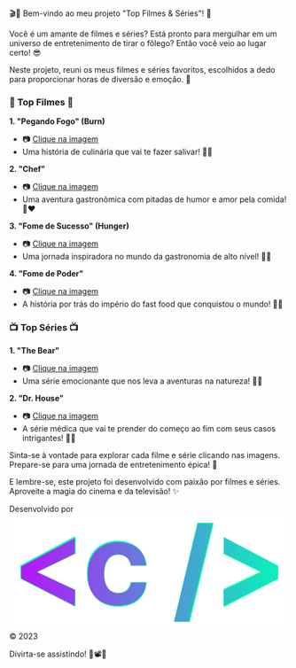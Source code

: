 🎬🍿 Bem-vindo ao meu projeto "Top Filmes & Séries"! 🎉

Você é um amante de filmes e séries? Está pronto para mergulhar em um universo de entretenimento de tirar o fôlego? Então você veio ao lugar certo! 😎

Neste projeto, reuni os meus filmes e séries favoritos, escolhidos a dedo para proporcionar horas de diversão e emoção. 🌟

### 🎥 Top Filmes 🎥

**1. "Pegando Fogo" (Burn)**
- 📷 [Clique na imagem](/src/pages/burn.html)
- Uma história de culinária que vai te fazer salivar! 🍔🔥

**2. "Chef"**
- 📷 [Clique na imagem](/src/pages/chef.html)
- Uma aventura gastronômica com pitadas de humor e amor pela comida! 🍝❤️

**3. "Fome de Sucesso" (Hunger)**
- 📷 [Clique na imagem](/src/pages/hunger.html)
- Uma jornada inspiradora no mundo da gastronomia de alto nível! 🌟🍴

**4. "Fome de Poder"**
- 📷 [Clique na imagem](/src/pages/fome.html)
- A história por trás do império do fast food que conquistou o mundo! 🍔💼

### 📺 Top Séries 📺

**1. "The Bear"**
- 📷 [Clique na imagem](/src/pages/urso.html)
- Uma série emocionante que nos leva a aventuras na natureza! 🐻🌲

**2. "Dr. House"**
- 📷 [Clique na imagem](/src/pages/house.html)
- A série médica que vai te prender do começo ao fim com seus casos intrigantes! 💉🏥

Sinta-se à vontade para explorar cada filme e série clicando nas imagens. Prepare-se para uma jornada de entretenimento épica! 🚀

E lembre-se, este projeto foi desenvolvido com paixão por filmes e séries. Aproveite a magia do cinema e da televisão! ✨

Desenvolvido por
![Logo artec0der](/src/img/icon.png)
&copy; 2023

Divirta-se assistindo! 🎉📽️🍿
